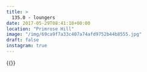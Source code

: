 ```yaml
---
title: >
  135.0 - loungers
date: 2017-05-29T08:41:18+00:00
location: "Primrose Hill"
image: "/img/69ca9f7a33c407a74afd9752b44b8555.jpg"
draft: false
instagram: true
---
```


{{<photo src="/img/69ca9f7a33c407a74afd9752b44b8555.jpg">}}
